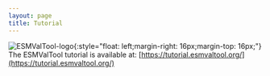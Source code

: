 ```yaml
---
layout: page
title: Tutorial
---
```


![ESMValTool-logo](/assets/img/GitHub-Logo.png){:style="float: left;margin-right: 16px;margin-top: 16px;"}
The ESMValTool tutorial is available at: [https://tutorial.esmvaltool.org/](https://tutorial.esmvaltool.org/)
